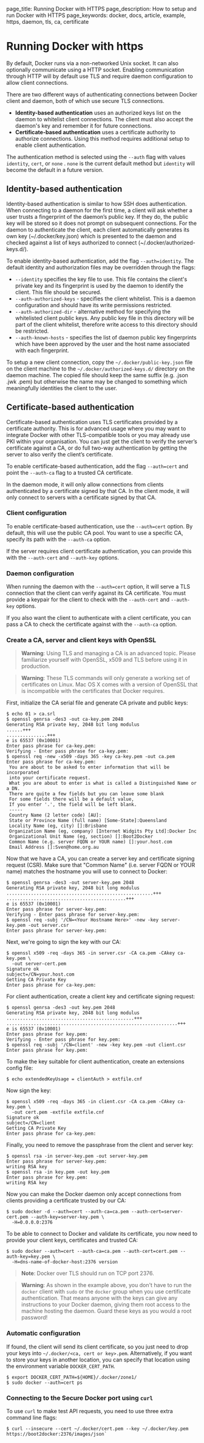 page_title: Running Docker with HTTPS
page_description: How to setup and run Docker with HTTPS
page_keywords: docker, docs, article, example, https, daemon, tls, ca, certificate

# Running Docker with https

By default, Docker runs via a non-networked Unix socket. It can also
optionally communicate using a HTTP socket.  Enabling communication
through HTTP will by default use TLS and require daemon configuration
to allow client connections.


There are two different ways of authenticating connections between Docker
client and daemon, both of which use secure TLS connections.

 - **Identity-based authentication** uses an authorized keys list on the daemon
to whitelist client connections.  The client must also accept the daemon's key
and remember it for future connections.
 - **Certificate-based authentication** uses a certificate authority to
authorize connections.  Using this method requires additional setup to enable
client authentication.

The authentication method is selected using the `--auth` flag with values
 `identity`, `cert`, or `none` . `none` is the current default method but
`identity` will become the default in a future version.

## Identity-based authentication

Identity-based authentication is similar to how SSH does authentication. When
connecting to a daemon for the first time, a client will ask whether a user
trusts a fingerprint of the daemon’s public key. If they do, the public key will
be stored so it does not prompt on subsequent connections. For the daemon
to authenticate the client, each client automatically generates its own
key (~/.docker/key.json) which is presented to the daemon and checked
against a list of keys authorized to connect (~/.docker/authorized-keys.d/).

To enable identity-based authentication, add the flag `--auth=identity`.
The default identity and authorization files may be overridden through the
flags:

 - `--identity` specifies the key file to use.  This file contains the client's
private key and its fingerprint is used by the daemon to identify the client.
This file should be secured.
 - `--auth-authorized-keys` - specifies the client whitelist. This is a daemon
configuration and should have its write permissions restricted.
 - `--auth-authorized-dir` - alternative method for specifying the whitelisted
client public keys. Any public key file in this directory will be part of the
client whitelist, therefore write access to this directory should be restricted.
 - `--auth-known-hosts` - specifies the list of daemon public key fingerprints
which have been approved by the user and the host name associated with
each fingerprint.

To setup a new client connection, copy the `~/.docker/public-key.json`
file on the client machine to the `~/.docker/authorized-keys.d/` directory on
the daemon machine. The copied file should keep the same suffix (e.g. .json
.jwk .pem) but otherwise the name may be changed to something which
meaningfully identities the client to the user.

## Certificate-based authentication

Certificate-based authentication uses TLS certificates provided by a
certificate authority. This is for advanced usage where you may want to
integrate Docker with other TLS-compatible tools or you may already use PKI
within your organisation. You can just get the client to verify the server’s
certificate against a CA, or do full two-way authentication by getting the
server to also verify the client’s certificate.

To enable certificate-based authentication, add the flag `--auth=cert` and
point the `--auth-ca` flag to a trusted CA certificate.

In the daemon mode, it will only allow connections from clients
authenticated by a certificate signed by that CA. In the client mode,
it will only connect to servers with a certificate signed by that CA.

### Client configuration

To enable certificate-based authentication, use the `--auth=cert` option. By
default, this will use the public CA pool. You want to use a specific CA,
specify its path with the `--auth-ca` option.

If the server requires client certificate authentication, you can provide this
with the `--auth-cert` and `--auth-key` options.

### Daemon configuration

When running the daemon with the `--auth=cert` option, it will serve a TLS
connection that the client can verify against its CA certificate. You must
provide a keypair for the client to check with the `--auth-cert` and
`--auth-key` options.

If you also want the client to authenticate with a client certificate, you can
pass a CA to check the certificate against with the `--auth-ca` option.

### Create a CA, server and client keys with OpenSSL

> **Warning**:
> Using TLS and managing a CA is an advanced topic. Please familiarize yourself
> with OpenSSL, x509 and TLS before using it in production.

> **Warning**:
> These TLS commands will only generate a working set of certificates on Linux.
> Mac OS X comes with a version of OpenSSL that is incompatible with the
> certificates that Docker requires.

First, initialize the CA serial file and generate CA private and public
keys:

    $ echo 01 > ca.srl
    $ openssl genrsa -des3 -out ca-key.pem 2048
    Generating RSA private key, 2048 bit long modulus
    ......+++
    ...............+++
    e is 65537 (0x10001)
    Enter pass phrase for ca-key.pem:
    Verifying - Enter pass phrase for ca-key.pem:
    $ openssl req -new -x509 -days 365 -key ca-key.pem -out ca.pem
    Enter pass phrase for ca-key.pem:
     You are about to be asked to enter information that will be incorporated
     into your certificate request.
     What you are about to enter is what is called a Distinguished Name or a DN.
     There are quite a few fields but you can leave some blank
     For some fields there will be a default value,
     If you enter '.', the field will be left blank.
     -----
     Country Name (2 letter code) [AU]:
     State or Province Name (full name) [Some-State]:Queensland
     Locality Name (eg, city) []:Brisbane
     Organization Name (eg, company) [Internet Widgits Pty Ltd]:Docker Inc
     Organizational Unit Name (eg, section) []:Boot2Docker
     Common Name (e.g. server FQDN or YOUR name) []:your.host.com
     Email Address []:Sven@home.org.au

Now that we have a CA, you can create a server key and certificate
signing request (CSR). Make sure that "Common Name" (i.e. server FQDN or YOUR
name) matches the hostname you will use to connect to Docker:

    $ openssl genrsa -des3 -out server-key.pem 2048
    Generating RSA private key, 2048 bit long modulus
    ......................................................+++
    ............................................+++
    e is 65537 (0x10001)
    Enter pass phrase for server-key.pem:
    Verifying - Enter pass phrase for server-key.pem:
    $ openssl req -subj '/CN=<Your Hostname Here>' -new -key server-key.pem -out server.csr
    Enter pass phrase for server-key.pem:

Next, we're going to sign the key with our CA:

    $ openssl x509 -req -days 365 -in server.csr -CA ca.pem -CAkey ca-key.pem \
      -out server-cert.pem
    Signature ok
    subject=/CN=your.host.com
    Getting CA Private Key
    Enter pass phrase for ca-key.pem:

For client authentication, create a client key and certificate signing
request:

    $ openssl genrsa -des3 -out key.pem 2048
    Generating RSA private key, 2048 bit long modulus
    ...............................................+++
    ...............................................................+++
    e is 65537 (0x10001)
    Enter pass phrase for key.pem:
    Verifying - Enter pass phrase for key.pem:
    $ openssl req -subj '/CN=client' -new -key key.pem -out client.csr
    Enter pass phrase for key.pem:

To make the key suitable for client authentication, create an extensions
config file:

    $ echo extendedKeyUsage = clientAuth > extfile.cnf

Now sign the key:

    $ openssl x509 -req -days 365 -in client.csr -CA ca.pem -CAkey ca-key.pem \
      -out cert.pem -extfile extfile.cnf
    Signature ok
    subject=/CN=client
    Getting CA Private Key
    Enter pass phrase for ca-key.pem:

Finally, you need to remove the passphrase from the client and server key:

    $ openssl rsa -in server-key.pem -out server-key.pem
    Enter pass phrase for server-key.pem:
    writing RSA key
    $ openssl rsa -in key.pem -out key.pem
    Enter pass phrase for key.pem:
    writing RSA key

Now you can make the Docker daemon only accept connections from clients
providing a certificate trusted by our CA:

    $ sudo docker -d --auth=cert --auth-ca=ca.pem --auth-cert=server-cert.pem --auth-key=server-key.pem \
      -H=0.0.0.0:2376

To be able to connect to Docker and validate its certificate, you now
need to provide your client keys, certificates and trusted CA:

    $ sudo docker --auth=cert --auth-ca=ca.pem --auth-cert=cert.pem --auth-key=key.pem \
      -H=dns-name-of-docker-host:2376 version

> **Note**:
> Docker over TLS should run on TCP port 2376.

> **Warning**:
> As shown in the example above, you don't have to run the `docker` client
> with `sudo` or the `docker` group when you use certificate authentication.
> That means anyone with the keys can give any instructions to your Docker
> daemon, giving them root access to the machine hosting the daemon. Guard
> these keys as you would a root password!

### Automatic configuration

If found, the client will send its client certificate, so you just need
to drop your keys into `~/.docker/<ca, cert or key>.pem`. Alternatively,
if you want to store your keys in another location, you can specify that
location using the environment variable `DOCKER_CERT_PATH`.

    $ export DOCKER_CERT_PATH=${HOME}/.docker/zone1/
    $ sudo docker --auth=cert ps

### Connecting to the Secure Docker port using `curl`

To use `curl` to make test API requests, you need to use three extra command
line flags:

    $ curl --insecure --cert ~/.docker/cert.pem --key ~/.docker/key.pem https://boot2docker:2376/images/json`
